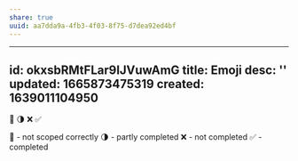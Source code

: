 ```yaml
---
share: true
uuid: aa7dda9a-4fb3-4f03-8f75-d7dea92ed4bf
---
```

---
id: okxsbRMtFLar9IJVuwAmG
title: Emoji
desc: ''
updated: 1665873475319
created: 1639011104950
---

🐛
🌗
❌
✅

🐛 - not scoped correctly
🌗 - partly completed
❌ - not completed
✅ - completed